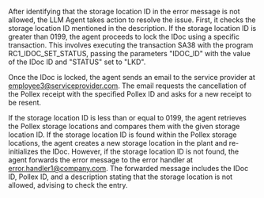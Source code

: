 After identifying that the storage location ID in the error message is not allowed, the LLM Agent takes action to resolve the issue. First, it checks the storage location ID mentioned in the description. If the storage location ID is greater than 0199, the agent proceeds to lock the IDoc using a specific transaction. This involves executing the transaction SA38 with the program RC1_IDOC_SET_STATUS, passing the parameters "IDOC_ID" with the value of the IDoc ID and "STATUS" set to "LKD". 

Once the IDoc is locked, the agent sends an email to the service provider at employee3@serviceprovider.com. The email requests the cancellation of the Pollex receipt with the specified Pollex ID and asks for a new receipt to be resent. 

If the storage location ID is less than or equal to 0199, the agent retrieves the Pollex storage locations and compares them with the given storage location ID. If the storage location ID is found within the Pollex storage locations, the agent creates a new storage location in the plant and re-initializes the IDoc. However, if the storage location ID is not found, the agent forwards the error message to the error handler at error.handler1@company.com. The forwarded message includes the IDoc ID, Pollex ID, and a description stating that the storage location is not allowed, advising to check the entry.